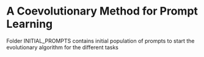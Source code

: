 # A Coevolutionary Method for Prompt Learning

Folder INITIAL_PROMPTS contains initial population of prompts to start the evolutionary algorithm for the different tasks

